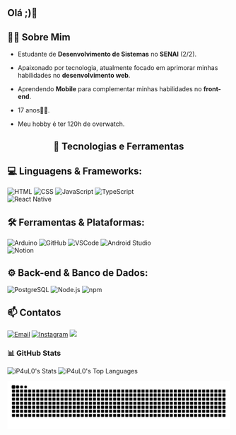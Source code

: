 ## Olá ;)👋

<!--
**iP4uL0/iP4uL0** is a ✨ _special_ ✨ repository because its `README.md` (this file) appears on your GitHub profile.

Here are some ideas to get you started:

- 🔭 I’m currently working on ...
- 🌱 I’m currently learning ...
- 👯 I’m looking to collaborate on ...
- 🤔 I’m looking for help with ...
- 💬 Ask me about ...
- 📫 How to reach me: ...
- 😄 Pronouns: ...
- ⚡ Fun fact: ...
-->

## 👨‍💻 Sobre Mim
- Estudante de **Desenvolvimento de Sistemas** no **SENAI** (2/2).
- Apaixonado por tecnologia, atualmente focado em aprimorar minhas habilidades no **desenvolvimento web**.
- Aprendendo **Mobile** para complementar minhas habilidades no **front-end**.

- 17 anos👍🏿.

- Meu hobby é ter 120h de overwatch.

<h2 align="center">🚀 Tecnologias e Ferramentas</h2>

## 💻 Linguagens & Frameworks:  
![HTML](https://img.shields.io/badge/HTML5-E34F26?style=flat-square&logo=html5&logoColor=white)
![CSS](https://img.shields.io/badge/CSS3-1572B6?style=flat-square&logo=css3&logoColor=white)
![JavaScript](https://img.shields.io/badge/JavaScript-F7DF1E?style=flat-square&logo=javascript&logoColor=black)
![TypeScript](https://img.shields.io/badge/TypeScript-3178C6?style=flat-square&logo=typescript&logoColor=white)  
![React Native](https://img.shields.io/badge/React%20Native-61DAFB?style=flat-square&logo=react&logoColor=white)  

## 🛠 Ferramentas & Plataformas:  
![Arduino](https://img.shields.io/badge/Arduino-00979D?style=flat-square&logo=arduino&logoColor=white)
![GitHub](https://img.shields.io/badge/GitHub-181717?style=flat-square&logo=github&logoColor=white)
![VSCode](https://img.shields.io/badge/VSCode-007ACC?style=flat-square&logo=visual-studio-code&logoColor=white)
![Android Studio](https://img.shields.io/badge/Android%20Studio-3DDC84?style=flat-square&logo=android-studio&logoColor=white)  
![Notion](https://img.shields.io/badge/Notion-000000?style=flat-square&logo=notion&logoColor=white)

## ⚙️ Back-end & Banco de Dados:  
![PostgreSQL](https://img.shields.io/badge/PostgreSQL-336791?style=flat-square&logo=postgresql&logoColor=white) ![Node.js](https://img.shields.io/badge/Node.js-43853D?style=flat-square&logo=node.js&logoColor=white) ![npm](https://img.shields.io/badge/npm-CB3837?style=flat-square&logo=npm&logoColor=white)

## 📫 Contatos
[![Email](https://img.shields.io/badge/Email-D14836?style=for-the-badge&logo=gmail&logoColor=white)](mailto:paulobapsantos@gmail.com)
[![Instagram](https://img.shields.io/badge/Instagram-E4405F?style=for-the-badge&logo=instagram&logoColor=white)](https://www.instagram.com/iP4uL0)
[<img src="https://img.shields.io/badge/LinkedIn-0077B5?style=for-the-badge&logo=linkedin&logoColor=white">]((https://www.linkedin.com/in/paulo-afonso-baptista-dos-santos-90a4662a0/))


### 📊 GitHub Stats
![iP4uL0's Stats](https://github-readme-stats.vercel.app/api?username=iP4uL0&theme=vue-dark&show_icons=true&hide_border=true&count_private=true) ![iP4uL0's Top Languages](https://github-readme-stats.vercel.app/api/top-langs/?username=iP4uL0&theme=vue-dark&show_icons=true&hide_border=true&layout=compact)

<picture>
  <source media="(prefers-color-scheme: dark)" srcset="https://raw.githubusercontent.com/iP4uL0/iP4uL0/output/github-contribution-grid-snake-dark.svg">
  <source media="(prefers-color-scheme: light)" srcset="https://raw.githubusercontent.com/iP4uL0/iP4uL0/output/github-contribution-grid-snake.svg">
  <img alt="github contribution grid snake animation" src="https://raw.githubusercontent.com/iP4uL0/iP4uL0/output/github-contribution-grid-snake.svg">
</picture>

